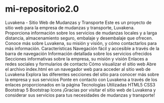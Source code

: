 # mi-repositorio2.0
Luvakena - Sitio Web de Mudanzas y Transporte
Este es un proyecto de sitio web para la empresa de mudanzas y transporte, Luvakena. Proporciona información sobre los servicios de mudanzas locales y a larga distancia, almacenamiento seguro, embalaje y desembalaje que ofrecen. Conoce más sobre Luvakena, su misión y visión, y cómo contactarlos para más información.
Características
Navegación fácil y accesible a través de la barra de navegación
Información detallada sobre los servicios ofrecidos
Secciones informativas sobre la empresa, su misión y visión
Enlaces a redes sociales y formularios de contacto
Cómo visualizar el sitio web
Abre el archivo index.html en un navegador web para acceder al sitio web de Luvakena
Explora las diferentes secciones del sitio para conocer más sobre la empresa y sus servicios
Ponte en contacto con Luvakena a través de los enlaces proporcionados en la página
Tecnologías Utilizadas
HTML5
CSS3
Bootstrap 5
Bootstrap Icons
¡Gracias por visitar el sitio web de Luvakena y considerar sus servicios para tus necesidades de mudanzas y transporte!